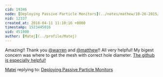 ```yaml
---
cid: 19346
node: [Deploying Passive Particle Monitors](../notes/mathew/10-26-2015/deploying-passive-particle-monitors)
nid: 12337
created_at: 2018-04-11 11:10:16 +0000
timestamp: 1523445016
uid: 451808
author: [Matej](../profile/Matej)
---
```


Amazing!! Thank you [@warren](/profile/warren) and [@matthew](/profile/matthew)!! All very helpful! My bigest concern was where to get the mesh with correct hole diameter. 
[The github is especially helpful!](https://github.com/publiclab/Passive-PM/tree/master/monitor)

[Matej](../profile/Matej) replying to: [Deploying Passive Particle Monitors](../notes/mathew/10-26-2015/deploying-passive-particle-monitors)

